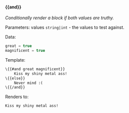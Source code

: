 #### \{{and}}
_Conditionally render a block if both values are truthy._

Parameters: values `string|int` - the values to test against.

Data:

```javascript
great = true
magnificent = true
```

Template:

```html
\{{#and great magnificent}}
    Kiss my shiny metal ass!
\{{else}}
    Never mind :(
\{{/and}}
```

Renders to:
```
Kiss my shiny metal ass!
```